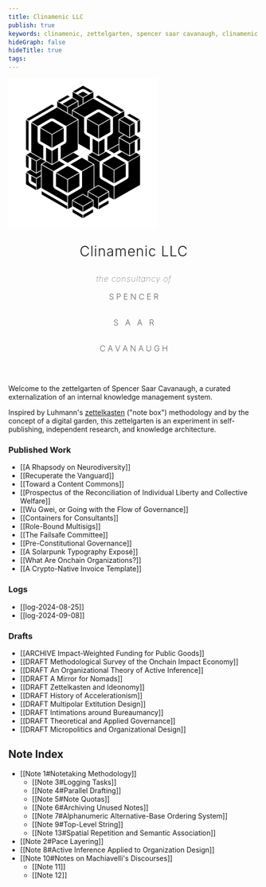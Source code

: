 ```yaml
---
title: Clinamenic LLC
publish: true
keywords: clinamenic, zettelgarten, spencer saar cavanaugh, clinamenic LLC, zettelkasten, digital garden, hypergraph
hideGraph: false
hideTitle: true
tags:
---
```


<div class="text-box" style="padding-bottom: 2rem;">
  <div class="clinamenic-cube">
    <img
      src="https://github.com/Clinamenic/Zettelgarten/blob/v4/quartz/static/img/SSC_Cube_Ivory.gif?raw=true"
      width="300px"
      height="300px"
      alt="Clinamenic Cube"
      style="animation: fade-in 3s ease-in; "
    />
  </div>
  <p class="body-p" style="animation: fade-in 3s ease-in; font-size: 1.75rem; font-weight: 300; letter-spacing: 1px; text-align: center;">Clinamenic LLC</p>
  <p class="body-p" style="animation: fade-in 3s ease-in; font-size: 1rem; font-weight: 100; letter-spacing: 1px; text-align: center; font-style: italic; margin: 1rem 0rem;">the consultancy of</p>
  <p class="body-p" style="animation: fade-in 3s ease-in; font-size: 1rem; font-weight: 200; text-align: center; font-style: normal;">S P E N C E R</p>
  <div style="display: flex; justify-content: center;">
    <p class="body-p" style="animation: fade-down 5s ease-in-out; font-size: 1rem; font-weight: 200; text-align: center; position: relative; font-style: normal;">S&nbsp;&nbsp;&nbsp;</p>
    <p class="body-p" style="animation: fade-up 5s ease-in-out; font-size: 1rem; font-weight: 200; text-align: center; position: relative; font-style: normal;">A&nbsp;&nbsp;&nbsp;A</p>
    <p class="body-p" style="animation: fade-down 5s ease-in-out; font-size: 1rem; font-weight: 200; text-align: center; position: relative; font-style: normal;">&nbsp;&nbsp;&nbsp;R</p>
  </div>
  <p class="body-p" style="animation: fade-in 3s ease-in; font-size: 1rem; font-weight: 200; text-align: center; font-style: normal;">C A V A N A U G H</p>
</div>

Welcome to the zettelgarten of Spencer Saar Cavanaugh, a curated externalization of an internal knowledge management system.

Inspired by Luhmann's [zettelkasten](https://en.wikipedia.org/wiki/Zettelkasten) ("note box") methodology and by the concept of a digital garden, this zettelgarten is an experiment in self-publishing, independent research, and knowledge architecture.

### Published Work

- [[A Rhapsody on Neurodiversity]]
- [[Recuperate the Vanguard]]
- [[Toward a Content Commons]]
- [[Prospectus of the Reconciliation of Individual Liberty and Collective Welfare]]
- [[Wu Gwei, or Going with the Flow of Governance]]
- [[Containers for Consultants]]
- [[Role-Bound Multisigs]]
- [[The Failsafe Committee]]
- [[Pre-Constitutional Governance]]
- [[A Solarpunk Typography Exposé]]
- [[What Are Onchain Organizations?]]
- [[A Crypto-Native Invoice Template]]

### Logs

- [[log-2024-08-25]]
- [[log-2024-09-08]]

### Drafts

- [[ARCHIVE Impact-Weighted Funding for Public Goods]]
- [[DRAFT Methodological Survey of the Onchain Impact Economy]]
- [[DRAFT An Organizational Theory of Active Inference]]
- [[DRAFT A Mirror for Nomads]]
- [[DRAFT Zettelkasten and Ideonomy]]
- [[DRAFT History of Accelerationism]]
- [[DRAFT Multipolar Extitution Design]]
- [[DRAFT Intimations around Bureaumancy]]
- [[DRAFT Theoretical and Applied Governance]]
- [[DRAFT Micropolitics and Organizational Design]]

## Note Index

- [[Note 1#Notetaking Methodology]]
  - [[Note 3#Logging Tasks]]
  - [[Note 4#Parallel Drafting]]
  - [[Note 5#Note Quotas]]
  - [[Note 6#Archiving Unused Notes]]
  - [[Note 7#Alphanumeric Alternative-Base Ordering System]]
  - [[Note 9#Top-Level String]]
  - [[Note 13#Spatial Repetition and Semantic Association]]
- [[Note 2#Pace Layering]]
- [[Note 8#Active Inference Applied to Organization Design]]
- [[Note 10#Notes on Machiavelli's Discourses]]
  - [[Note 11]]
  - [[Note 12]]
